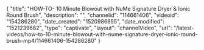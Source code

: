 {
    "title": "HOW-TO- 10 Minute Blowout with NuMe Signature Dryer & Ionic Round Brush",
    "description": "",
    "channelid": "114661406",
    "videoid": "154286280",
    "date_created": "1520986655",
    "date_modified": "1521239682",
    "type": "captivate",
    "layout": "channelVideo",
    "url": "\/latest-videos\/how-to-10-minute-blowout-with-nume-signature-dryer-ionic-round-brush-mp4\/114661406-154286280"
}